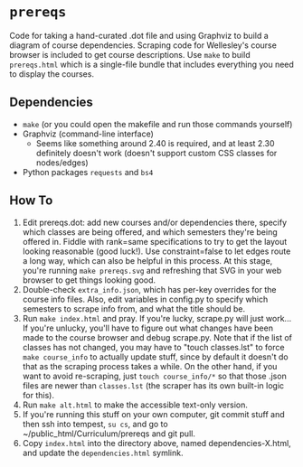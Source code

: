 # `prereqs`

Code for taking a hand-curated .dot file and using Graphviz to build a
diagram of course dependencies. Scraping code for Wellesley's course
browser is included to get course descriptions. Use `make` to build
`prereqs.html` which is a single-file bundle that includes everything you
need to display the courses.

## Dependencies

- `make` (or you could open the makefile and run those commands yourself)
- Graphviz (command-line interface)
    * Seems like something around 2.40 is required, and at least 2.30
      definitely doesn't work (doesn't support custom CSS classes for
      nodes/edges)
- Python packages `requests` and `bs4`

## How To

1. Edit prereqs.dot: add new courses and/or dependencies there, specify
   which classes are being offered, and which semesters they're being
   offered in. Fiddle with rank=same specifications to try to get the
   layout looking reasonable (good luck!). Use constraint=false to let
   edges route a long way, which can also be helpful in this process.
   At this stage, you're running `make prereqs.svg` and refreshing that
   SVG in your web browser to get things looking good.
2. Double-check `extra_info.json`, which has per-key overrides for the
   course info files. Also, edit variables in config.py to specify which
   semesters to scrape info from, and what the title should be.
3. Run `make index.html` and pray. If you're lucky, scrape.py will just
   work... If you're unlucky, you'll have to figure out what changes have
   been made to the course browser and debug scrape.py. Note that if the
   list of classes has not changed, you may have to "touch classes.lst"
   to force `make course_info` to actually update stuff, since by default
   it doesn't do that as the scraping process takes a while. On the other
   hand, if you want to avoid re-scraping, just `touch course_info/*` so
   that those .json files are newer than `classes.lst` (the scraper has
   its own built-in logic for this).
4. Run `make alt.html` to make the accessible text-only version.
5. If you're running this stuff on your own computer, git commit stuff
   and then ssh into tempest, `su cs`, and go to
   ~/public_html/Curriculum/prereqs and git pull.
6. Copy `index.html` into the directory above, named dependencies-X.html,
   and update the `dependencies.html` symlink.

